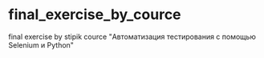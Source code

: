 # final_exercise_by_cource
final exercise by stipik cource "Автоматизация тестирования с помощью Selenium и Python"
